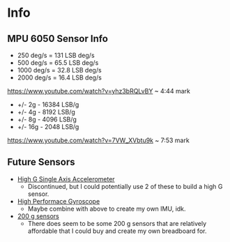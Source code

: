 # Info

## MPU 6050 Sensor Info

* 250 deg/s = 131 LSB deg/s
* 500 deg/s = 65.5 LSB deg/s
* 1000 deg/s = 32.8 LSB deg/s
* 2000 deg/s = 16.4 LSB deg/s

https://www.youtube.com/watch?v=yhz3bRQLvBY ~ 4:44 mark

* +/- 2g - 16384 LSB/g
* +/- 4g - 8192 LSB/g
* +/- 8g - 4096 LSB/g
* +/- 16g - 2048 LSB/g

https://www.youtube.com/watch?v=7VW_XVbtu9k ~ 7:53 mark

## Future Sensors

* [High G Single Axis Accelerometer](https://www.sparkfun.com/products/retired/9332)
  * Discontinued, but I could potentially use 2 of these to build a high G sensor.
* [High Performace Gyroscope](https://www.mouser.com/ProductDetail/Analog-Devices/ADXRS649BBGZ?qs=WIvQP4zGanhEKWMUW9AK8A%3D%3D)
  * Maybe combine with above to create my own IMU, idk.
* [200 g sensors](https://www.mouser.com/c/sensors/motion-position-sensors/accelerometers/?acceleration=200%20g)
  * There does seem to be some 200 g sensors that are relatively affordable that I could buy and create my own breadboard for.